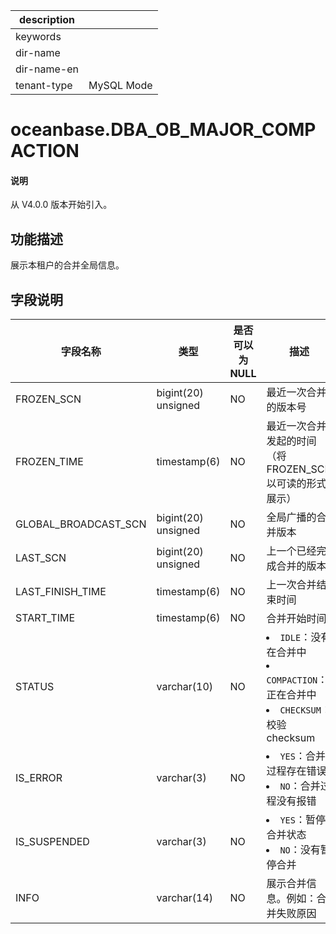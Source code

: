 |description||
|---|---|
|keywords||
|dir-name||
|dir-name-en||
|tenant-type|MySQL Mode|

# oceanbase.DBA_OB_MAJOR_COMPACTION

<main id="notice" type='explain'>
  <h4>说明</h4>
  <p>从 V4.0.0 版本开始引入。</p>
</main>

## 功能描述

展示本租户的合并全局信息。

## 字段说明

|           字段名称           |     类型      | 是否可以为 NULL |        描述         |
|--------------------------|-------------|------------|---------------------------------------------|
| FROZEN_SCN           | bigint(20) unsigned  | NO         | 最近一次合并的版本号           |
| FROZEN_TIME              | timestamp(6)  | NO         | 最近一次合并发起的时间（将 FROZEN_SCN 以可读的形式展示）          |
| GLOBAL_BROADCAST_SCN | bigint(20) unsigned  | NO         | 全局广播的合并版本         |
| LAST_SCN             | bigint(20) unsigned  | NO         | 上一个已经完成合并的版本      |
| LAST_FINISH_TIME         | timestamp(6)  | NO         | 上一次合并结束时间         |
| START_TIME               | timestamp(6)  | NO         | 合并开始时间            |
| STATUS                   | varchar(10) | NO         | <li> `IDLE`：没有在合并中   <li> `COMPACTION`：正在合并中   <li> `CHECKSUM`：校验checksum    |
| IS_ERROR                 | varchar(3)  | NO         | <li> `YES`：合并过程存在错误   <li> `NO`：合并过程没有报错                                                                   |
| IS_SUSPENDED             | varchar(3)  | NO         | <li> `YES`：暂停合并状态   <li> `NO`：没有暂停合并                                                                       |
| INFO                     | varchar(14) | NO         | 展示合并信息。例如：合并失败原因  |

